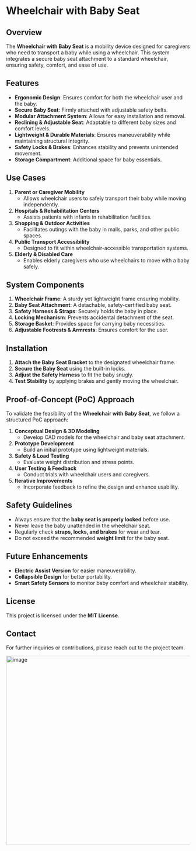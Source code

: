 # Wheelchair with Baby Seat

## Overview
The **Wheelchair with Baby Seat** is a mobility device designed for caregivers who need to transport a baby while using a wheelchair. This system integrates a secure baby seat attachment to a standard wheelchair, ensuring safety, comfort, and ease of use.

## Features
- **Ergonomic Design**: Ensures comfort for both the wheelchair user and the baby.
- **Secure Baby Seat**: Firmly attached with adjustable safety belts.
- **Modular Attachment System**: Allows for easy installation and removal.
- **Reclining & Adjustable Seat**: Adaptable to different baby sizes and comfort levels.
- **Lightweight & Durable Materials**: Ensures maneuverability while maintaining structural integrity.
- **Safety Locks & Brakes**: Enhances stability and prevents unintended movement.
- **Storage Compartment**: Additional space for baby essentials.

## Use Cases
1. **Parent or Caregiver Mobility**  
   - Allows wheelchair users to safely transport their baby while moving independently.
2. **Hospitals & Rehabilitation Centers**  
   - Assists patients with infants in rehabilitation facilities.
3. **Shopping & Outdoor Activities**  
   - Facilitates outings with the baby in malls, parks, and other public spaces.
4. **Public Transport Accessibility**  
   - Designed to fit within wheelchair-accessible transportation systems.
5. **Elderly & Disabled Care**  
   - Enables elderly caregivers who use wheelchairs to move with a baby safely.

## System Components
1. **Wheelchair Frame**: A sturdy yet lightweight frame ensuring mobility.
2. **Baby Seat Attachment**: A detachable, safety-certified baby seat.
3. **Safety Harness & Straps**: Securely holds the baby in place.
4. **Locking Mechanism**: Prevents accidental detachment of the seat.
5. **Storage Basket**: Provides space for carrying baby necessities.
6. **Adjustable Footrests & Armrests**: Ensures comfort for the user.

## Installation
1. **Attach the Baby Seat Bracket** to the designated wheelchair frame.
2. **Secure the Baby Seat** using the built-in locks.
3. **Adjust the Safety Harness** to fit the baby snugly.
4. **Test Stability** by applying brakes and gently moving the wheelchair.

## Proof-of-Concept (PoC) Approach
To validate the feasibility of the **Wheelchair with Baby Seat**, we follow a structured PoC approach:
1. **Conceptual Design & 3D Modeling**  
   - Develop CAD models for the wheelchair and baby seat attachment.
2. **Prototype Development**  
   - Build an initial prototype using lightweight materials.
3. **Safety & Load Testing**  
   - Evaluate weight distribution and stress points.
4. **User Testing & Feedback**  
   - Conduct trials with wheelchair users and caregivers.
5. **Iterative Improvements**  
   - Incorporate feedback to refine the design and enhance usability.

## Safety Guidelines
- Always ensure that the **baby seat is properly locked** before use.
- Never leave the baby unattended in the wheelchair seat.
- Regularly check **straps, locks, and brakes** for wear and tear.
- Do not exceed the recommended **weight limit** for the baby seat.

## Future Enhancements
- **Electric Assist Version** for easier maneuverability.
- **Collapsible Design** for better portability.
- **Smart Safety Sensors** to monitor baby comfort and wheelchair stability.

## License
This project is licensed under the **MIT License**.

## Contact
For further inquiries or contributions, please reach out to the project team.

<img width="518" alt="image" src="https://github.com/user-attachments/assets/5a702cc9-2e30-433d-8f5c-def44cb569b9" />




